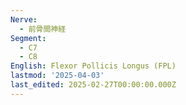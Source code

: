```yaml
---
Nerve:
  - 前骨間神経
Segment:
  - C7
  - C8
English: Flexor Pollicis Longus (FPL)
lastmod: '2025-04-03'
last_edited: 2025-02-27T00:00:00.000Z
---
```



